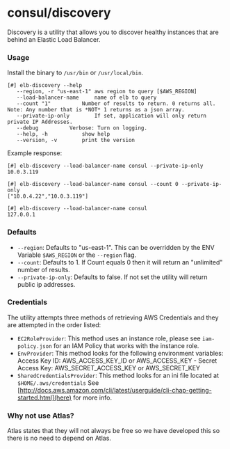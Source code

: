 # consul/discovery

Discovery is a utility that allows you to discover healthy instances that are behind an Elastic Load Balancer.

### Usage

Install the binary to `/usr/bin` or `/usr/local/bin`.

```
[#] elb-discovery --help
   --region, -r "us-east-1" aws region to query [$AWS_REGION]
   --load-balancer-name     name of elb to query
   --count "1"          Number of results to return. 0 returns all. Note: Any number that is *NOT* 1 returns as a json array.
   --private-ip-only        If set, application will only return private IP Addresses.
   --debug          Verbose: Turn on logging.
   --help, -h           show help
   --version, -v        print the version
```

Example response:

```
[#] elb-discovery --load-balancer-name consul --private-ip-only
10.0.3.119

[#] elb-discovery --load-balancer-name consul --count 0 --private-ip-only
["10.0.4.22","10.0.3.119"]

[#] elb-discovery --load-balancer-name consul
127.0.0.1
```

### Defaults

- `--region`: Defaults to "us-east-1". This can be overridden by the ENV Variable `$AWS_REGION` or the `--region` flag.
- `--count`: Defaults to 1. If Count equals 0 then it will return an "unlimited" number of results.
- `--private-ip-only`: Defaults to false. If not set the utility will return public ip addresses.


### Credentials

The utility attempts three methods of retrieving AWS Credentials and they are attempted in the order listed:

- `EC2RoleProvider`: This method uses an instance role, please see `iam-policy.json` for an IAM Policy that works with the instance role.
- `EnvProvider`: This method looks for the following environment variables: Access Key ID: AWS_ACCESS_KEY_ID or AWS_ACCESS_KEY - Secret Access Key: AWS_SECRET_ACCESS_KEY or AWS_SECRET_KEY
- `SharedCredentialsProvider`: This method looks for an ini file located at ` $HOME/.aws/credentials` See [http://docs.aws.amazon.com/cli/latest/userguide/cli-chap-getting-started.html](here) for more info.

### Why not use Atlas?

Atlas states that they will not always be free so we have developed this so there is no need to depend on Atlas.